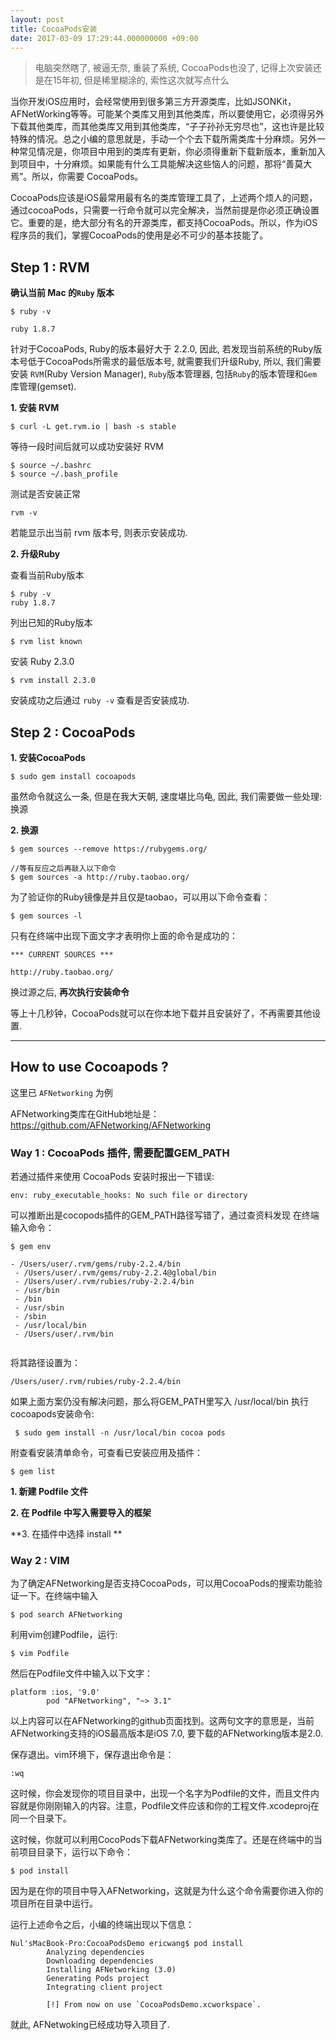 ```yaml
---
layout: post
title: CocoaPods安装
date: 2017-03-09 17:29:44.000000000 +09:00
---
```


> 电脑突然瞎了, 被逼无奈, 重装了系统, CocoaPods也没了, 记得上次安装还是在15年初, 但是稀里糊涂的, 索性这次就写点什么


当你开发iOS应用时，会经常使用到很多第三方开源类库，比如JSONKit，AFNetWorking等等。可能某个类库又用到其他类库，所以要使用它，必须得另外下载其他类库，而其他类库又用到其他类库，“子子孙孙无穷尽也”，这也许是比较特殊的情况。总之小编的意思就是，手动一个个去下载所需类库十分麻烦。另外一种常见情况是，你项目中用到的类库有更新，你必须得重新下载新版本，重新加入到项目中，十分麻烦。如果能有什么工具能解决这些恼人的问题，那将“善莫大焉”。所以，你需要 CocoaPods。 

CocoaPods应该是iOS最常用最有名的类库管理工具了，上述两个烦人的问题，通过cocoaPods，只需要一行命令就可以完全解决，当然前提是你必须正确设置它。重要的是，绝大部分有名的开源类库，都支持CocoaPods。所以，作为iOS程序员的我们，掌握CocoaPods的使用是必不可少的基本技能了。


## Step 1 : RVM

**确认当前 Mac 的`Ruby` 版本** 

```
$ ruby -v

ruby 1.8.7
```

针对于CocoaPods, Ruby的版本最好大于 2.2.0, 因此, 若发现当前系统的Ruby版本号低于CocoaPods所需求的最低版本号, 就需要我们升级Ruby, 所以, 我们需要安装 `RVM`(Ruby Version Manager), `Ruby`版本管理器, 包括`Ruby`的版本管理和`Gem`库管理(gemset).

**1. 安装 RVM**

```
$ curl -L get.rvm.io | bash -s stable
```
等待一段时间后就可以成功安装好 RVM

```
$ source ~/.bashrc
$ source ~/.bash_profile
```

测试是否安装正常

```
rvm -v
```

若能显示出当前 rvm 版本号, 则表示安装成功.

**2. 升级Ruby**

查看当前Ruby版本

```
$ ruby -v
ruby 1.8.7
```

列出已知的Ruby版本

```
$ rvm list known
```

安装 Ruby 2.3.0

```
$ rvm install 2.3.0
```

安装成功之后通过 `ruby -v` 查看是否安装成功.

## Step 2 : CocoaPods

**1. 安装CocoaPods**

```
$ sudo gem install cocoapods
```

虽然命令就这么一条, 但是在我大天朝, 速度堪比乌龟, 因此, 我们需要做一些处理:换源

**2. 换源**

```
$ gem sources --remove https://rubygems.org/

//等有反应之后再敲入以下命令
$ gem sources -a http://ruby.taobao.org/
```

为了验证你的Ruby镜像是并且仅是taobao，可以用以下命令查看：

```
$ gem sources -l
```
只有在终端中出现下面文字才表明你上面的命令是成功的：

```
*** CURRENT SOURCES ***

http://ruby.taobao.org/
```

换过源之后, **再次执行安装命令**

等上十几秒钟，CocoaPods就可以在你本地下载并且安装好了，不再需要其他设置.

---

## How to use Cocoapods ?

这里已 `AFNetworking` 为例

AFNetworking类库在GitHub地址是：<https://github.com/AFNetworking/AFNetworking>

### Way 1 : CocoaPods 插件, 需要配置GEM_PATH

若通过插件来使用 CocoaPods 安装时报出一下错误:

```
env: ruby_executable_hooks: No such file or directory
```

可以推断出是cocopods插件的GEM_PATH路径写错了，通过查资料发现
在终端输入命令：

```
$ gem env

- /Users/user/.rvm/gems/ruby-2.2.4/bin
 - /Users/user/.rvm/gems/ruby-2.2.4@global/bin
 - /Users/user/.rvm/rubies/ruby-2.2.4/bin
 - /usr/bin
 - /bin
 - /usr/sbin
 - /sbin
 - /usr/local/bin
 - /Users/user/.rvm/bin
 
```

将其路径设置为：

```
/Users/user/.rvm/rubies/ruby-2.2.4/bin
```
如果上面方案仍没有解决问题，那么将GEM_PATH里写入 /usr/local/bin 执行cocoapods安装命令:

```
 $ sudo gem install -n /usr/local/bin cocoa pods
```

附查看安装清单命令，可查看已安装应用及插件：

```
$ gem list
```

**1. 新建 Podfile 文件**

**2. 在 Podfile 中写入需要导入的框架**

**3. 在插件中选择 install **


### Way 2 : VIM
为了确定AFNetworking是否支持CocoaPods，可以用CocoaPods的搜索功能验证一下。在终端中输入

```
$ pod search AFNetworking
```

利用vim创建Podfile，运行:

```
$ vim Podfile
```

然后在Podfile文件中输入以下文字：

```
platform :ios, '9.0'
        pod "AFNetworking", "~> 3.1"
```

以上内容可以在AFNetworking的github页面找到。这两句文字的意思是，当前AFNetworking支持的iOS最高版本是iOS 7.0, 要下载的AFNetworking版本是2.0.

保存退出。vim环境下，保存退出命令是：

```
:wq
```

这时候，你会发现你的项目目录中，出现一个名字为Podfile的文件，而且文件内容就是你刚刚输入的内容。注意，Podfile文件应该和你的工程文件.xcodeproj在同一个目录下。

这时候，你就可以利用CocoPods下载AFNetworking类库了。还是在终端中的当前项目目录下，运行以下命令：

```
$ pod install
```

因为是在你的项目中导入AFNetworking，这就是为什么这个命令需要你进入你的项目所在目录中运行。

运行上述命令之后，小编的终端出现以下信息：

```
Nul'sMacBook-Pro:CocoaPodsDemo ericwang$ pod install
        Analyzing dependencies
        Downloading dependencies
        Installing AFNetworking (3.0)
        Generating Pods project
        Integrating client project

        [!] From now on use `CocoaPodsDemo.xcworkspace`.
```

就此, AFNetwoking已经成功导入项目了.




